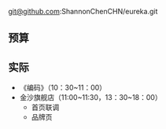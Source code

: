 
git@github.com:ShannonChenCHN/eureka.git


## 预算


## 实际

- 《编码》（10：30~11：00）
- 金沙旗舰店（11:00~11:30，13：30~18：00）
  - 首页联调
  - 品牌页
